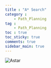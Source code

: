 ```yaml
---
title : "A* Search"
category :
    - Path_Planning
tag :
    - Path_Planning
toc : true
toc_sticky: true
comments: true
sidebar_main: true
---
```


![Astar](..\images\2023-07-20-AStar\Astar-1689845217991-2.jpg)

